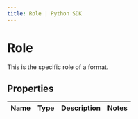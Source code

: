 ```yaml
---
title: Role | Python SDK
---
```


# Role

This is the specific role of a format.

## Properties

Name | Type | Description | Notes
------------ | ------------- | ------------- | -------------



